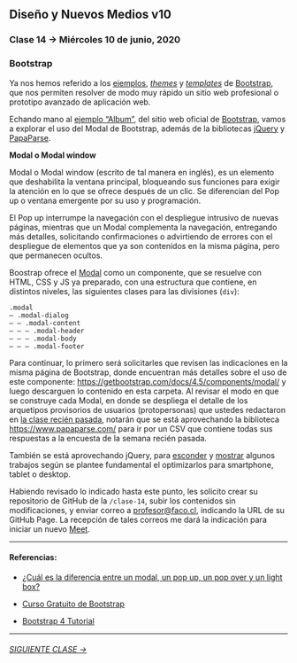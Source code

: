 ## Diseño y Nuevos Medios v10 

### Clase 14 → Miércoles 10 de junio, 2020

### Bootstrap
Ya nos hemos referido a los [ejemplos](https://getbootstrap.com/docs/4.5/examples/), [*themes*](https://startbootstrap.com/themes/landing-pages/) y [*templates*](https://startbootstrap.com/templates/landing-pages/) de [Bootstrap](https://getbootstrap.com/), que nos permiten resolver de modo muy rápido un sitio web profesional o prototipo avanzado de aplicación web.

Echando mano al [ejemplo “Album”](https://getbootstrap.com/docs/4.5/examples/album/), del sitio web oficial de [Bootstrap](https://getbootstrap.com/), vamos a explorar el uso del Modal de Bootstrap, además de la bibliotecas [jQuery](https://jquery.com/) y [PapaParse](https://www.papaparse.com/).

**Modal o Modal window**

Modal o Modal window (escrito de tal manera en inglés), es un elemento que deshabilita la ventana principal, bloqueando sus funciones para exigir la atención en lo que se ofrece después de un clic. Se diferencian del Pop up o ventana emergente por su uso y programación. 

El Pop up interrumpe la navegación con el despliegue intrusivo de nuevas páginas, mientras que un Modal complementa la navegación, entregando más detalles, solicitando confirmaciones o advirtiendo de errores con el despliegue de elementos que ya son contenidos en la misma página, pero que permanecen ocultos. 

Boostrap ofrece el [Modal](https://getbootstrap.com/docs/4.5/components/modal/) como un componente, que se resuelve con HTML, CSS y JS ya preparado, con una estructura que contiene, en distintos niveles, las siguientes clases para las divisiones (`div`):

```
.modal
— .modal-dialog
— — .modal-content
— — — .modal-header
— — — .modal-body
— — — .modal-footer
```

Para continuar, lo primero será solicitarles que revisen las indicaciones en la misma página de Bootstrap, donde encuentran más detalles sobre el uso de este componente: https://getbootstrap.com/docs/4.5/components/modal/ y luego descarguen lo contenido en esta carpeta. Al revisar el modo en que se construye cada Modal, en donde se despliega el detalle de los arquetipos provisorios de usuarios (protopersonas) que ustedes redactaron en [la clase recién pasada](https://github.com/profesorfaco/dno037-2020/tree/gh-pages/clase-13), notarán que se está aprovechando la biblioteca https://www.papaparse.com/ para ir por un CSV que contiene todas sus respuestas a la encuesta de la semana recién pasada. 

También se está aprovechando jQuery, para [esconder](https://api.jquery.com/hide/) y [mostrar](https://api.jquery.com/show/) algunos trabajos según se plantee fundamental el optimizarlos para smartphone, tablet o desktop.

Habiendo revisado lo indicado hasta este punto, les solicito crear su repositorio de GitHub de la `/clase-14`, subir los contenidos sin modificaciones, y enviar correo a profesor@faco.cl, indicando la URL de su GitHub Page. La recepción de tales correos me dará la indicación para iniciar un nuevo [Meet](https://meet.google.com/).

- - - - - - 

#### Referencias:

- [¿Cuál es la diferencia entre un modal, un pop up, un pop over y un light box?](https://blog.ida.cl/diseno/ldiferencia-modal-pop-up-pop-over-light-box/)

- [Curso Gratuito de Bootstrap](https://codigofacilito.com/cursos/bootstrap)

- [Bootstrap 4 Tutorial](https://www.w3schools.com/bootstrap4/default.asp)

- - - - - - - 

###### [SIGUIENTE CLASE →](https://github.com/profesorfaco/dno037-2020/tree/gh-pages/clase-15)
